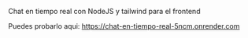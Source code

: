 Chat en tiempo real con NodeJS y tailwind para el frontend


Puedes probarlo aqui:
https://chat-en-tiempo-real-5ncm.onrender.com
